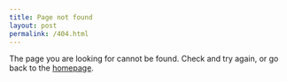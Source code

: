 ```yaml
---
title: Page not found
layout: post
permalink: /404.html
---
```


The page you are looking for cannot be found. Check and try again, or go back to the [homepage](/).